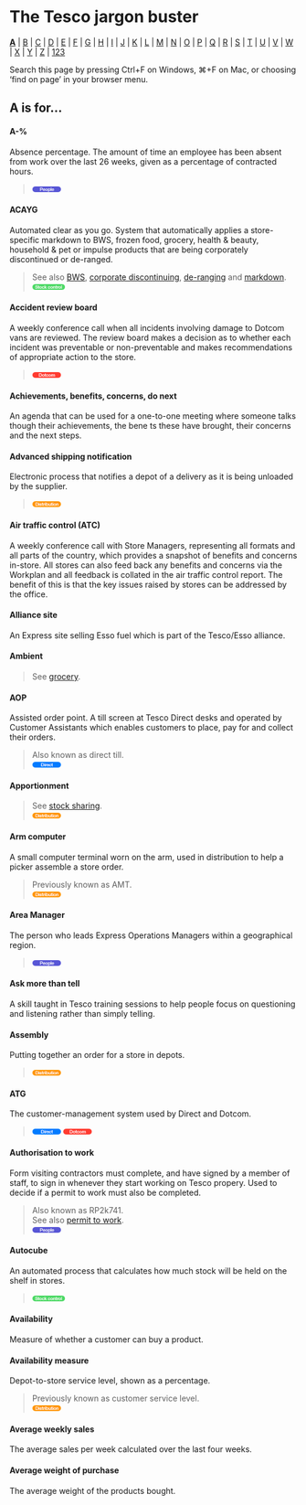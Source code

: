 # The Tesco jargon buster

[**A**](a.md) | [B](b.md) | [C](c.md) | [D](d.md) | [E](e.md) | [F](f.md) | [G](g.md) | [H](h.md) | [I](i.md) | [J](j.md) | [K](k.md) | [L](l.md) | [M](m.md) | [N](n.md) | [O](o.md) | [P](p.md) | [Q](q.md) | [R](r.md) | [S](s.md) | [T](t.md) | [U](u.md) | [V](v.md) | [W](w.md) | [X](x.md) | [Y](y.md) | [Z](z.md) | [123](123.md)

Search this page by pressing Ctrl+F on Windows, ⌘+F on Mac, or choosing ‘find on page’ in your browser menu.

## A is for…

#### A-%
Absence percentage. The amount of time an employee has been absent from work over the last 26 weeks, given as a percentage of contracted hours.  
> ![People](assets/images/tag-people.png)

#### ACAYG
Automated clear as you go. System that automatically applies a store-specific markdown to BWS, frozen food, grocery, health & beauty, household & pet or impulse products that are being corporately discontinued or de-ranged.
> See also [BWS](b.md#bws), [corporate discontinuing](c.md#corporate-discontinuing), [de-ranging](d.md#de-ranging) and [markdown](m.md#markdown).  
> ![Stock control](assets/images/tag-stockcontrol.png)

#### Accident review board 
A weekly conference call when all incidents involving damage to Dotcom vans are reviewed. The review board makes a decision as to whether each incident was preventable or non-preventable and makes recommendations of appropriate action to the store.  
> ![Dotcom](assets/images/tag-dotcom.png)

#### Achievements, benefits, concerns, do next
An agenda that can be used for a one-to-one meeting where someone talks though their achievements, the bene ts these have brought, their concerns and the next steps.

#### Advanced shipping notification
Electronic process that notifies a depot of a delivery as it is being unloaded by the supplier.  
> ![Distribution](assets/images/tag-distribution.png) 

#### Air traffic control (ATC)
A weekly conference call with Store Managers, representing all formats and all parts of the country, which provides a snapshot of benefits and concerns in-store. All stores can also feed back any benefits and concerns via the Workplan and all feedback is collated in the air traffic control report. The benefit of this is that the key issues raised by stores can be addressed by the office.

#### Alliance site
An Express site selling Esso fuel which is part of the Tesco/Esso alliance.

#### Ambient
> See [grocery](g.md#grocery).

#### AOP
Assisted order point. A till screen at Tesco Direct desks and operated by Customer Assistants which enables customers to place, pay for and collect their orders.  
> Also known as direct till.  
> ![Direct](assets/images/tag-direct.png)

#### Apportionment
> See [stock sharing](s.md#stock-sharing).  
> ![Distribution](assets/images/tag-distribution.png)

#### Arm computer
A small computer terminal worn on the arm, used in distribution to help a picker assemble a store order.
> Previously known as AMT.  
> ![Distribution](assets/images/tag-distribution.png)

#### Area Manager
The person who leads Express Operations Managers within a geographical region.  
> ![People](assets/images/tag-people.png)

#### Ask more than tell
A skill taught in Tesco training sessions to help people focus on questioning and listening rather than simply telling.

#### Assembly
Putting together an order for a store in depots.  
> ![Distribution](assets/images/tag-distribution.png)

#### ATG
The customer-management system used by Direct and Dotcom.  
> ![Direct](assets/images/tag-direct.png) ![Dotcom](assets/images/tag-dotcom.png)

#### Authorisation to work
Form visiting contractors must complete, and have signed by a member of staff, to sign in whenever they start working on Tesco propery. Used to decide if a permit to work must also be completed.
> Also known as RP2k741.  
> See also [permit to work](p.md#permit-to-work).  
> ![People](assets/images/tag-people.png)

#### Autocube
An automated process that calculates how much stock will be held on the shelf in stores.  
> ![Stock control](assets/images/tag-stockcontrol.png)

#### Availability
Measure of whether a customer can buy a product.

#### Availability measure
Depot-to-store service level, shown as a percentage.
> Previously known as customer service level.  
> ![Distribution](assets/images/tag-distribution.png)

#### Average weekly sales
The average sales per week calculated over the last four weeks.

#### Average weight of purchase
The average weight of the products bought.
